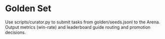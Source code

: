 # Golden Set

Use scripts/curator.py to submit tasks from golden/seeds.jsonl to the Arena.
Output metrics (win-rate) and leaderboard guide routing and promotion decisions.
